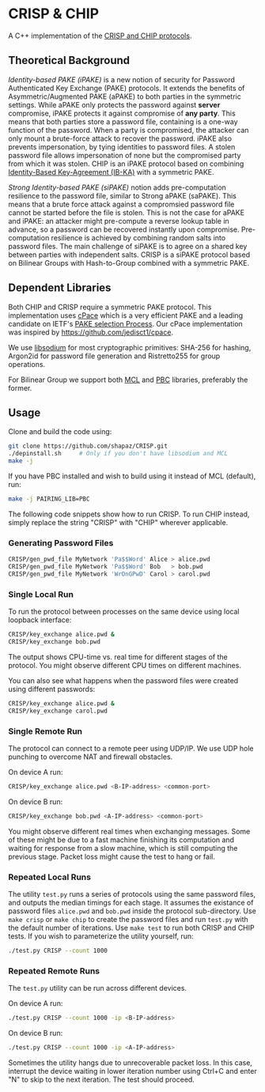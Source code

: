# CRISP & CHIP
A C++ implementation of the [CRISP and CHIP protocols](https://ia.cr/2020/529).

## Theoretical Background
*Identity-based PAKE (iPAKE)* is a new notion of security for Password Authenticated Key Exchange (PAKE) protocols. It extends the benefits of Asymmetric/Augmented PAKE (aPAKE) to both parties in the symmetric settings. While aPAKE only protects the password against **server** compromise, iPAKE protects it against compromise of **any party**. This means that both parties store a password file, containing is a one-way function of the password. When a party is compromised, the attacker can only mount a brute-force attack to recover the password.
iPAKE also prevents impersonation, by tying identities to password files. A stolen password file allows impersonation of none but the compromised party from which it was stolen.
CHIP is an iPAKE protocol based on combining [Identity-Based Key-Agreement (IB-KA)](http://www.dariofiore.it/wp-content/uploads/ib-ka-journal-final.pdf) with a symmetric PAKE.

*Strong Identity-based PAKE (siPAKE)* notion adds pre-computation resilience to the password file, similar to Strong aPAKE (saPAKE). This means that a brute force attack against a compromsied password file cannot be started before the file is stolen. This is not the case for aPAKE and iPAKE: an attacker might pre-compute a reverse lookup table in advance, so a password can be recovered instantly upon compromise. Pre-computation resilience is achieved by combining random salts into password files. The main challenge of siPAKE is to agree on a shared key between parties with independent salts.
CRISP is a siPAKE protocol based on Bilinear Groups with Hash-to-Group combined with a symmetric PAKE.

## Dependent Libraries
Both CHIP and CRISP require a symmetric PAKE protocol. This implementation uses [cPace](https://tches.iacr.org/index.php/TCHES/article/view/7384/6556) which is a very efficient PAKE and a leading candidate on IETF's [PAKE selection Process](https://github.com/cfrg/pake-selection). Our cPace implementation was inspired by https://github.com/jedisct1/cpace.

We use [libsodium](https://github.com/jedisct1/libsodium) for most cryptographic primitives: SHA-256 for hashing, Argon2id for password file generation and Ristretto255 for group operations.

For Bilinear Group we support both [MCL](https://github.com/herumi/mcl) and [PBC](https://crypto.stanford.edu/pbc/) libraries, preferably the former.

## Usage
Clone and build the code using:
```bash
git clone https://github.com/shapaz/CRISP.git
./depinstall.sh		# Only if you don't have libsodium and MCL
make -j
```

If you have PBC installed and wish to build using it instead of MCL (default), run:
```bash
make -j PAIRING_LIB=PBC
```

The following code snippets show how to run CRISP. To run CHIP instead, simply replace the string "CRISP" with "CHIP" wherever applicable.

### Generating Password Files
```bash
CRISP/gen_pwd_file MyNetwork 'Pa$$Word' Alice > alice.pwd
CRISP/gen_pwd_file MyNetwork 'Pa$$Word' Bob   > bob.pwd
CRISP/gen_pwd_file MyNetwork 'WrOnGPwD' Carol > carol.pwd
```

### Single Local Run
To run the protocol between processes on the same device using local loopback interface:
```bash
CRISP/key_exchange alice.pwd &
CRISP/key_exchange bob.pwd
```
The output shows CPU-time vs. real time for different stages of the protocol.
You might observe different CPU times on different machines.

You can also see what happens when the password files were created using different passwords:
```bash
CRISP/key_exchange alice.pwd &
CRISP/key_exchange carol.pwd
```

### Single Remote Run
The protocol can connect to a remote peer using UDP/IP.
We use UDP hole punching to overcome NAT and firewall obstacles.

On device A run:
```bash
CRISP/key_exchange alice.pwd <B-IP-address> <common-port>
```
On device B run:
```bash
CRISP/key_exchange bob.pwd <A-IP-address> <common-port>
```

You might observe different real times when exchanging messages. Some of these might be due to a fast machine finishing its computation and waiting for response from a slow machine, which is still computing the previous stage. Packet loss might cause the test to hang or fail.

### Repeated Local Runs
The utility `test.py` runs a series of protocols using the same password files, and outputs the median timings for each stage.
It assumes the existance of password files `alice.pwd` and `bob.pwd` inside the protocol sub-directory.
Use `make crisp` or `make chip` to create the password files and run `test.py` with the default number of iterations.
Use `make test` to run both CRISP and CHIP tests.
If you wish to parameterize the utility yourself, run:
```bash
./test.py CRISP --count 1000
```

### Repeated Remote Runs
The `test.py` utility can be run across different devices.

On device A run:
```bash
./test.py CRISP --count 1000 -ip <B-IP-address>
```

On device B run:
```bash
./test.py CRISP --count 1000 -ip <A-IP-address>
```

Sometimes the utility hangs due to unrecoverable packet loss. In this case, interrupt the device waiting in lower iteration number using Ctrl+C and enter "N" to skip to the next iteration. The test should proceed.